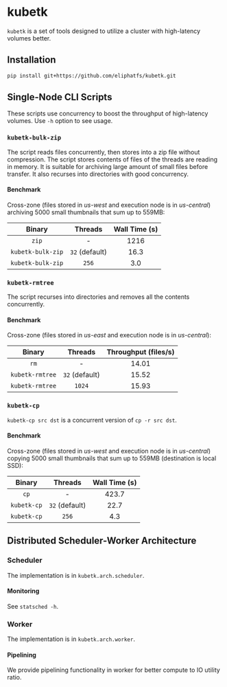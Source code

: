 # kubetk
`kubetk` is a set of tools designed to utilize a cluster with high-latency volumes better.

## Installation

```bash
pip install git+https://github.com/eliphatfs/kubetk.git
```

## Single-Node CLI Scripts

These scripts use concurrency to boost the throughput of high-latency volumes.
Use `-h` option to see usage.

### `kubetk-bulk-zip`

The script reads files concurrently, then stores into a zip file without compression.
The script stores contents of files of the threads are reading in memory.
It is suitable for archiving large amount of small files before transfer.
It also recurses into directories with good concurrency.

#### Benchmark

Cross-zone (files stored in *us-west* and execution node is in *us-central*) archiving 5000 small thumbnails that sum up to 559MB:

| Binary | Threads | Wall Time (s) |
| :----: | :-----: | :--: |
| `zip` | - | 1216 |
| `kubetk-bulk-zip` | `32` (default) | 16.3 |
| `kubetk-bulk-zip` | `256` | 3.0 |

### `kubetk-rmtree`

The script recurses into directories and removes all the contents concurrently.

#### Benchmark

Cross-zone (files stored in *us-east* and execution node is in *us-central*):

| Binary | Threads | Throughput (files/s) |
| :----: | :-----: | :--: |
| `rm` | - | 14.01 |
| `kubetk-rmtree` | `32` (default) | 15.52 |
| `kubetk-rmtree` | `1024` | 15.93 |


### `kubetk-cp`

`kubetk-cp src dst` is a concurrent version of `cp -r src dst`.

#### Benchmark

Cross-zone (files stored in *us-west* and execution node is in *us-central*) copying 5000 small thumbnails that sum up to 559MB (destination is local SSD):

| Binary | Threads | Wall Time (s) |
| :----: | :-----: | :--: |
| `cp` | - | 423.7 |
| `kubetk-cp` | `32` (default) | 22.7 |
| `kubetk-cp` | `256` | 4.3 |

## Distributed Scheduler-Worker Architecture

### Scheduler

The implementation is in `kubetk.arch.scheduler`.

#### Monitoring

See `statsched -h`.

### Worker

The implementation is in `kubetk.arch.worker`.

#### Pipelining

We provide pipelining functionality in worker for better compute to IO utility ratio.
